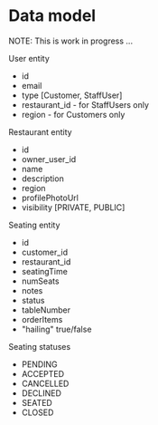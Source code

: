 # Data model

NOTE: This is work in progress ...


User entity
- id
- email
- type [Customer, StaffUser]
- restaurant_id - for StaffUsers only
- region - for Customers only

Restaurant entity
- id
- owner_user_id
- name
- description
- region
- profilePhotoUrl
- visibility [PRIVATE, PUBLIC]

Seating entity
- id
- customer_id
- restaurant_id
- seatingTime
- numSeats
- notes
- status
- tableNumber
- orderItems
- "hailing" true/false

Seating statuses
- PENDING
- ACCEPTED
- CANCELLED
- DECLINED
- SEATED
- CLOSED

